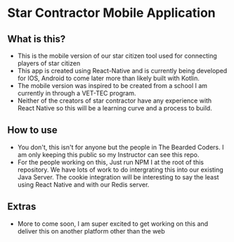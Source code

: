 # Star Contractor Mobile Application

## What is this?
- This is the mobile version of our star citizen tool used for connecting players of star citizen
- This app is created using React-Native and is currently being developed for IOS, Android to come later more than likely built with Kotlin.
- The mobile version was inspired to be created from a school I am currently in through a VET-TEC program.
- Neither of the creators of star contractor have any experience with React Native so this will be a learning curve and a process to build. 

## How to use
- You don't, this isn't for anyone but the people in The Bearded Coders. I am only keeping this public so my Instructor can see this repo.
- For the people working on this, Just run NPM I at the root of this repository. We have lots of work to do intergrating this into our existing Java Server. The cookie integration will be interesting to say the least using React Native and with our Redis server.

## Extras
- More to come soon, I am super excited to get working on this and deliver this on another platform other than the web

